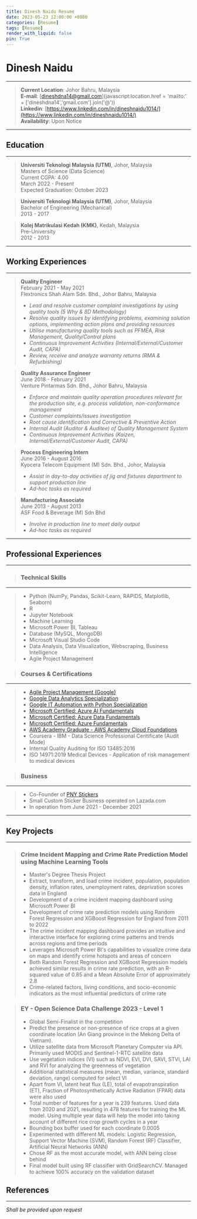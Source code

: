 ```yaml
---
title: Dinesh Naidu Resume
date: 2023-05-23 12:00:00 +0800
categories: [Resume]
tags: [Resume]
render_with_liquid: false
pin: True
---
```


# **Dinesh Naidu**
---

>**Current Location**: Johor Bahru, Malaysia <br>
>**E-mail**: [dineshdna14@gmail.com](javascript:location.href = 'mailto:' + ['dineshdna14','gmail.com'].join('@')) <br>
>**Linkedin**: [https://www.linkedin.com/in/dineshnaidu1014/](https://www.linkedin.com/in/dineshnaidu1014/) <br>
>**Availability**: Upon Notice 

---

## **Education**
---

>**Universiti Teknologi Malaysia (UTM)**, Johor, Malaysia <br>
>Masters of Science (Data Science) <br>
>Current CGPA: 4.00 <br>
>March 2022 - Present <br>
>Expected Graduation: October 2023 <br>


>**Universiti Teknologi Malaysia (UTM)**, Johor, Malaysia <br>
>Bachelor of Engineering (Mechanical) <br>
>2013 - 2017 <br>


>**Kolej Matrikulasi Kedah (KMK)**, Kedah, Malaysia <br>
>Pre-University <br>
>2012 - 2013

---

## **Working Experiences**
---

>**Quality Engineer** <br>
>February 2021 - May 2021 <br>
>Flextronics Shah Alam Sdn. Bhd., Johor Bahru, Malaysia 
>- _Lead and resolve customer complaint investigations by using quality tools (5 Why & 8D Methodology)_
>- _Resolve quality issues by identifying problems, examining solution options, implementing action plans and providing resources_
>- _Utilise manufacturing quality tools such as PFMEA, Risk Management, Quality/Control plans_ 
>- _Continuous Improvement Activities (Internal/External/Customer Audit, CAPA)_
>- _Review, receive and analyze warranty returns (RMA & Refurbishing)_ <br>


>**Quality Assurance Engineer** <br>
>June 2018 - February 2021 <br>
>Venture Pintarmas Sdn. Bhd., Johor Bahru, Malaysia
>- _Enforce and maintain quality operation procedures relevant for the production site, e.g. process validation, non-conformance management_
>- _Customer complaints/issues investigation_
>- _Root cause identification and Corrective & Preventive Action_
>- _Internal Audit (Auditor & Auditee) of Quality Management System_
>- _Continuous Improvement Activities (Kaizen, Internal/External/Customer Audit, CAPA)_ <br>


>**Process Engineering Intern** <br>
>June 2016 - August 2016 <br>
>Kyocera Telecom Equipment (M) Sdn. Bhd., Johor, Malaysia 
>- _Assist in day-to-day activities of jig and fixtures department to support production line_ 
>- _Ad-hoc tasks as required_ <br>


>**Manufacturing Associate** <br>
>June 2013 - August 2013 <br>
>ASF Food & Beverage (M) Sdn Bhd 
>- _Involve in production line to meet daily output_ 
>- _Ad-hoc tasks as required_ <br>

---

## **Professional Experiences**
---
>### Technical Skills 
---
>- Python (NumPy, Pandas, Scikit-Learn, RAPIDS, Matplotlib, Seaborn)
>- R
>- Jupyter Notebook
>- Machine Learning
>- Microsoft Power BI, Tableau
>- Database (MySQL, MongoDB)
>- Microsoft Visual Studio Code
>- Data Analysis, Data Visualization, Webscraping, Business Intelligence
>- Agile Project Management


>### Courses & Certifications
---
>- [Agile Project Management (Google)](https://www.coursera.org/account/accomplishments/certificate/WGD6RPX5GZ8G)
>- [Google Data Analytics Specialization](https://www.coursera.org/account/accomplishments/specialization/certificate/LRGBDM4W34ZU)
>- [Google IT Automation with Python Specialization](https://www.coursera.org/account/accomplishments/specialization/certificate/WLN3ZZ58XXRC)
>- [Microsoft Certified: Azure AI Fundamentals](https://www.credly.com/badges/af478593-6afb-4855-ab2e-71ca1d3a5972/public_url)
>- [Microsoft Certified: Azure Data Fundamentals](https://www.credly.com/badges/5d4b63d2-6923-41a1-b99b-d5b5f227380d/public_url)
>- [Microsoft Certified: Azure Fundamentals](https://www.credly.com/badges/bdb142c2-88b3-4905-8872-cad046bd24ae/public_url)
>- [AWS Academy Graduate - AWS Academy Cloud Foundations](https://www.credly.com/badges/25d6cac4-fcee-418e-a94b-b38f8f8f7926/public_url)
>- Coursera - IBM - Data Science Professional Ceritificate (Audit Mode)
>- Internal Quality Auditing for ISO 13485:2016
>- ISO 14971:2019 Medical Devices - Application of risk management to medical devices


>### Business
---
>- Co-Founder of [PNY Stickers](https://www.lazada.com.my/shop/pny-stickers/)
>- Small Custom Sticker Business operated on Lazada.com
>- In operation from June 2021 - December 2021

---



## **Key Projects**
---
>### Crime Incident Mapping and Crime Rate Prediction Model using Machine Learning Tools
>- Master's Degree Thesis Project
>- Extract, transform, and load crime incident, population, population density, inflation rates, unemployment rates, deprivation scores data in England
>- Development of a crime incident mapping dashboard using Microsoft Power BI
>- Development of crime rate prediction models using Random Forest Regression and XGBoost Regression for England from 2011 to 2022
>- The crime incident mapping dashboard provides an intuitive and interactive interface for exploring crime patterns and trends across regions and time periods
>- Leverages Microsoft Power BI's capabilities to visualize crime data on maps and identify crime hotspots and areas of concern
>- Both Random Forest Regression and XGBoost Regression models achieved similar results in crime rate prediction, with an R-squared value of 0.85 and a Mean Absolute Error of approximately 2.8
>- Crime-related factors, living conditions, and socio-economic indicators as the most influential predictors of crime rate


>### EY - Open Science Data Challenge 2023 - Level 1
>- Global Semi-Finalist in the competition
>- Predict the presence or non-presence of rice crops at a given coordinate location (An Giang province in the Mekong Delta of Vietnam).
>- Utilize satellite data from Microsoft Planetary Computer via API. Primarily used MODIS and Sentinel-1-RTC satellite data
>- Use vegetation indices (VI) such as NDVI, EVI, DVI, SAVI, STVI, LAI and RVI for analyzing the greenness of vegetation
>- Additional statistical measures (mean, median, variance, standard deviation, range) computed for select VI 
>- Apart from VI, latent heat flux (LE), total of evapotranspiration (ET), Fraction of Photosynthetically Active Radiation (FPAR) data were also used
>- Total number of features for a year is 239 features. Used data from 2020 and 2021, resulting in 478 features for training the ML model. Using multiple year data will help the model into taking account of different rice crop growth cycles in a year
>- Bounding box buffer used for each coordinate 0.0005
>- Experimented with different ML models: Logistic Regression, Support Vector Machine (SVM), Random Forest (RF) Classifier, Artificial Neural Networks (ANN)
>- Chose RF as the most accurate model, with ANN being close behind
>- Final model built using RF classifier with GridSearchCV. Managed to achieve 100% accuracy on the validation dataset


## **References**
---
_Shall be provided upon request_













